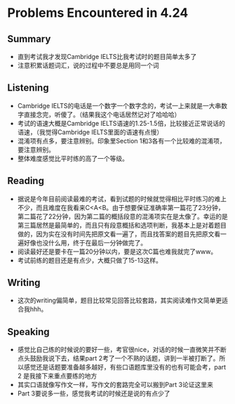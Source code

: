 # Problems Encountered in 4.24
## Summary
* 直到考试我才发现Cambridge IELTS比我考试时的题目简单太多了
* 注意积累话题词汇，说的过程中不要总是用同一个词
## Listening
* Cambridge IELTS的电话是一个数字一个数字念的，考试一上来就是一大串数字直接念完，听傻了。（结果我这个电话居然记对了哈哈哈）
* 考试的语速大概是Cambridge IELTS语速的1.25-1.5倍，比较接近正常说话的语速，（我觉得Cambridge IELTS里面的语速有点慢）
* 混淆项有点多，要注意辨别。印象里Section 1和3各有一个比较难的混淆项，要注意辨别。
* 整体难度感觉比平时练的高了一个等级。
## Reading
* 据说是今年目前阅读最难的考试，看到试题的时候就觉得相比平时练习的难上不少，而且难度在我看来C<A<B。由于想要保证准确率第一篇花了23分钟，第二篇花了22分钟，因为第二篇的概括段意的混淆项实在是太像了。幸运的是第三篇居然是最简单的，而且只有段意概括和选项判断，我基本上是对着题目做的，因为实在没有时间先把原文看一遍了，而且找答案的题目先把原文看一遍好像也没什么用，终于在最后一分钟做完了。
* 阅读最好还是要卡在一篇20分钟以内，要是这次C篇也难我就完了www。
* 考试前练的题目还是有点少，大概只做了15-13这样。
## Writing
* 这次的writing偏简单，题目比较常见回答比较套路，其实阅读难作文简单更适合我hhh。
## Speaking
* 感觉比自己练的时候说的要好一些，考官很nice，对话的时候一直微笑并不断点头鼓励我说下去，结果part 2考了一个不熟的话题，讲到一半被打断了。所以感觉还是话题要准备越多越好，有些口语题库里没有的也有可能会考，part 2 是我接下来重点要练的地方
* 其实口语就像写作文一样，写作文的套路完全可以搬到Part 3论证这里来
* Part 3要说多一些，感觉我考试的时候还是说的有点少了
